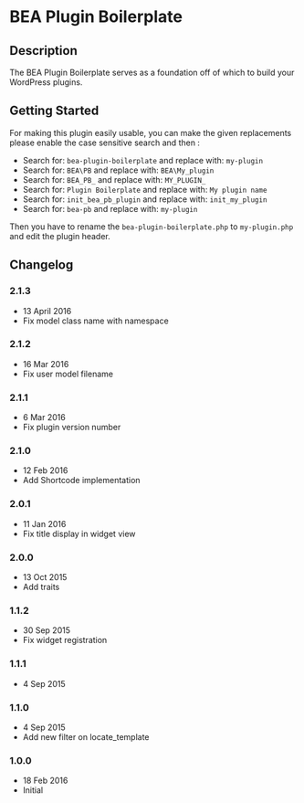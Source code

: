# BEA Plugin Boilerplate #

## Description ##

The BEA Plugin Boilerplate serves as a foundation off of which to build your WordPress plugins.
 
## Getting Started ##

For making this plugin easily usable, you can make the given replacements please enable the case sensitive search and then :

* Search for: `bea-plugin-boilerplate` and replace with: `my-plugin`
* Search for: `BEA\PB` and replace with: `BEA\My_plugin`
* Search for: `BEA_PB_` and replace with: `MY_PLUGIN_`
* Search for: `Plugin Boilerplate` and replace with: `My plugin name`
* Search for: `init_bea_pb_plugin` and replace with: `init_my_plugin`
* Search for: `bea-pb` and replace with: `my-plugin`

Then you have to rename the `bea-plugin-boilerplate.php` to `my-plugin.php` and edit the plugin header.

## Changelog ##

### 2.1.3
* 13 April 2016
* Fix model class name with namespace

### 2.1.2
* 16 Mar 2016
* Fix user model filename

### 2.1.1
* 6 Mar 2016
* Fix plugin version number

### 2.1.0
* 12 Feb 2016
* Add Shortcode implementation

### 2.0.1
* 11 Jan 2016
* Fix title display in widget view

### 2.0.0
* 13 Oct 2015
* Add traits

### 1.1.2
* 30 Sep 2015
* Fix widget registration

### 1.1.1
* 4 Sep 2015

### 1.1.0
* 4 Sep 2015
* Add new filter on locate_template

### 1.0.0
* 18 Feb 2016
* Initial